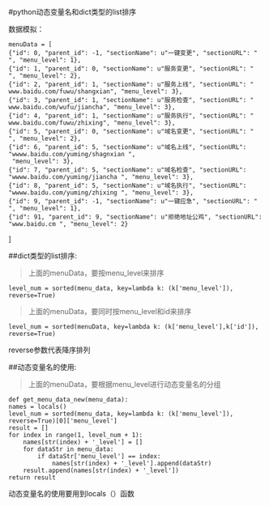 #python动态变量名和dict类型的list排序

数据模拟：

	menuData = [
    {"id": 0, "parent_id": -1, "sectionName": u"一键变更", "sectionURL": " ", "menu_level": 1},
    {"id": 1, "parent_id": 0, "sectionName": u"服务变更", "sectionURL": " ", "menu_level": 2},
    {"id": 2, "parent_id": 1, "sectionName": u"服务上线", "sectionURL": " www.baidu.com/fuwu/shangxian", "menu_level": 3},
    {"id": 3, "parent_id": 1, "sectionName": u"服务检查", "sectionURL": " www.baidu.com/wufu/jiancha", "menu_level": 3},
    {"id": 4, "parent_id": 1, "sectionName": u"服务执行", "sectionURL": " www.baidu.com/fuwu/zhixing", "menu_level": 3},
    {"id": 5, "parent_id": 0, "sectionName": u"域名变更", "sectionURL": " ", "menu_level": 2},
    {"id": 6, "parent_id": 5, "sectionName": u"域名上线", "sectionURL": "wwww.baidu.com/yuming/shagnxian ",
     "menu_level": 3},
    {"id": 7, "parent_id": 5, "sectionName": u"域名检查", "sectionURL": "wwww.baidu.com/yuming/jiancha ", "menu_level": 3},
    {"id": 8, "parent_id": 5, "sectionName": u"域名执行", "sectionURL": "wwww.baidu.com/yuming/zhixing ", "menu_level": 3},
    {"id": 9, "parent_id": -1, "sectionName": u"一键应急", "sectionURL": " ", "menu_level": 1},
    {"id": 91, "parent_id": 9, "sectionName": u"拒绝地址公鸡", "sectionURL": "www.baidu.cm ", "menu_level": 2}
]

##dict类型的list排序:
>上面的menuData，要按menu_level来排序

	level_num = sorted(menu_data, key=lambda k: (k['menu_level']), reverse=True)

>上面的menuData，要同时按menu_level和id来排序


	level_num = sorted(menuData, key=lambda k: (k['menu_level'],k['id']), reverse=True)

reverse参数代表降序排列

##动态变量名的使用:
>上面的menuData，要根据menu_level进行动态变量名的分组

	def get_menu_data_new(menu_data):
	names = locals()
    level_num = sorted(menu_data, key=lambda k: (k['menu_level']), reverse=True)[0]['menu_level']
    result = []
    for index in range(1, level_num + 1):
        names[str(index) + '_level'] = []
        for dataStr in menu_data:
            if dataStr['menu_level'] == index:
                names[str(index) + '_level'].append(dataStr)
        result.append(names[str(index) + '_level'])
    return result

动态变量名的使用要用到locals（）函数


